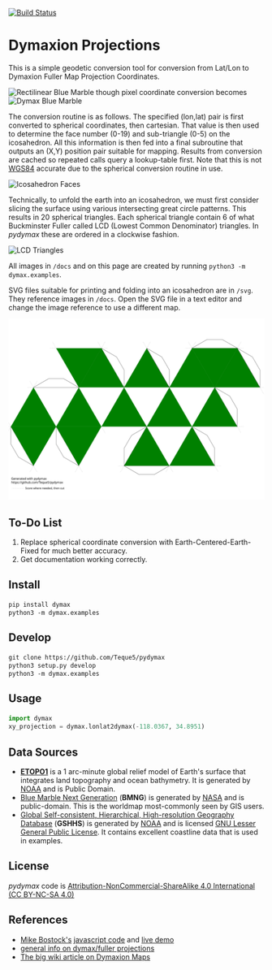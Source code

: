 [![Build Status](https://travis-ci.org/Teque5/pydymax.svg?branch=master)](https://travis-ci.org/Teque5/pydymax)

# Dymaxion Projections
This is a simple geodetic conversion tool for conversion from Lat/Lon to Dymaxion Fuller Map Projection Coordinates.

![Rectilinear Blue Marble](dymax/data/bmng.jpg)
though pixel coordinate conversion becomes
![Dymax Blue Marble](docs/dymax_bmng.png)

The conversion routine is as follows. The specified (lon,lat) pair is first converted to spherical coordinates, then cartesian. That value is then used to determine the face number (0-19) and sub-triangle (0-5) on the icosahedron. All this information is then fed into a final subroutine that outputs an (X,Y) position pair suitable for mapping. Results from conversion are cached so repeated calls query a lookup-table first. Note that this is not [WGS84](http://en.wikipedia.org/wiki/World_Geodetic_System#A_new_World_Geodetic_System:_WGS_84) accurate due to the spherical conversion routine in use.

![Icosahedron Faces](docs/dymax_earthmeridianstriangles.png)

Technically, to unfold the earth into an icosahedron, we must first consider slicing the surface using various intersecting great circle patterns. This results in 20 spherical triangles. Each spherical triangle contain 6 of what Buckminster Fuller called LCD (Lowest Common Denominator) triangles. In *pydymax* these are ordered in a clockwise fashion.

![LCD Triangles](docs/dymax_earthsubtriangles.png)

All images in `/docs` and on this page are created by running `python3 -m dymax.examples`.

SVG files suitable for printing and folding into an icosahedron are in `/svg`.  They reference images in `/docs`. Open the SVG file in a text editor and change the image reference to use a different map.

![Icosahedron net](svg/a4_dymaxion.svg)

## To-Do List
1) Replace spherical coordinate conversion with Earth-Centered-Earth-Fixed for much better accuracy.
2) Get documentation working correctly.

## Install
```
pip install dymax
python3 -m dymax.examples
```

## Develop
```
git clone https://github.com/Teque5/pydymax
python3 setup.py develop
python3 -m dymax.examples
```

## Usage
```python
import dymax
xy_projection = dymax.lonlat2dymax(-118.0367, 34.8951)
```

## Data Sources
* [**ETOPO1**](https://www.ngdc.noaa.gov/mgg/global/global.html) is a 1 arc-minute global relief model of Earth's surface that integrates land topography and ocean bathymetry. It is generated by [NOAA](noaa.gov) and is Public Domain.
* [Blue Marble Next Generation](http://visibleearth.nasa.gov/view.php?id=73570) (**BMNG**) is generated by [NASA](nasa.gov) and is public-domain. This is the worldmap most-commonly seen by GIS users.
* [Global Self-consistent, Hierarchical, High-resolution Geography Database](http://www.ngdc.noaa.gov/mgg/shorelines/gshhs.html) (**GSHHS**) is generated by [NOAA](noaa.gov) and is licensed [GNU Lesser General Public License](http://www.gnu.org/licenses/lgpl.html). It contains excellent coastline data that is used in examples.

## License
*pydymax* code is [Attribution-NonCommercial-ShareAlike 4.0 International (CC BY-NC-SA 4.0)](http://creativecommons.org/licenses/by-nc-sa/4.0/)

## References
* [Mike Bostock's](https://github.com/mbostock) [javascript code](http://mbostock.github.io/protovis/ex/dymax.js) and [live demo](https://mbostock.github.io/protovis/ex/dymax.html)
* [general info on dymax/fuller projections](http://www.progonos.com/furuti/MapProj/Normal/ProjPoly/projPoly3.html)
* [The big wiki article on Dymaxion Maps](http://en.wikipedia.org/wiki/Dymaxion_map)
